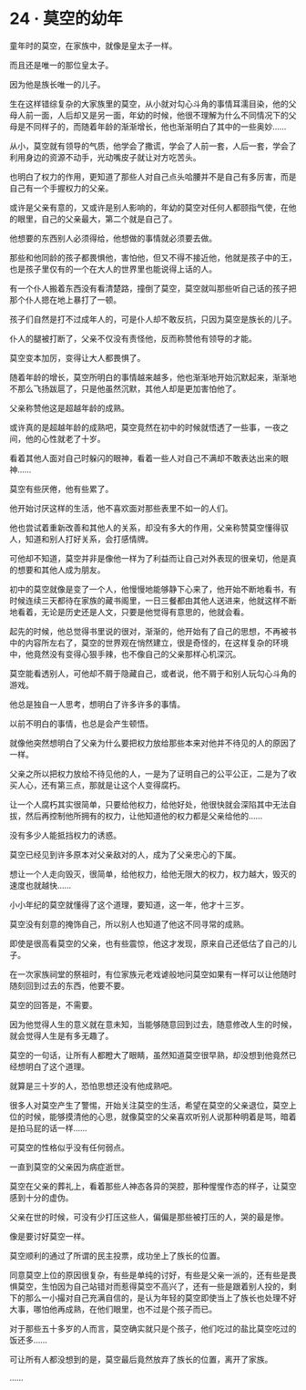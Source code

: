 <link rel="stylesheet" href="../styles/text.css"/>
<h1>24 · 莫空的幼年</h1>

童年时的莫空，在家族中，就像是皇太子一样。

而且还是唯一的那位皇太子。

因为他是族长唯一的儿子。

生在这样错综复杂的大家族里的莫空，从小就对勾心斗角的事情耳濡目染，他的父母人前一面，人后却又是另一面，年幼的时候，他很不理解为什么不同情况下的父母是不同样子的，而随着年龄的渐渐增长，他也渐渐明白了其中的一些奥妙……

从小，莫空就有领导的气质，他学会了撒谎，学会了人前一套，人后一套，学会了利用身边的资源不动手，光动嘴皮子就让对方吃苦头。

也明白了权力的作用，更知道了那些人对自己点头哈腰并不是自己有多厉害，而是自己有一个手握权力的父亲。

或许是父亲有意的，又或许是别人影响的，年幼的莫空对任何人都颐指气使，在他的眼里，自己的父亲最大，第二个就是自己了。

他想要的东西别人必须得给，他想做的事情就必须要去做。

那些和他同龄的孩子都畏惧他，害怕他，但又不得不接近他，他就是孩子中的王，也是孩子里仅有的一个在大人的世界里也能说得上话的人。

有一个仆人搬着东西没有看清楚路，撞倒了莫空，莫空就叫那些听自己话的孩子把那个仆人摁在地上暴打了一顿。

孩子们自然是打不过成年人的，可是仆人却不敢反抗，只因为莫空是族长的儿子。

仆人的腿被打断了，父亲不仅没有责怪他，反而称赞他有领导的才能。

莫空变本加厉，变得让大人都畏惧了。

随着年龄的增长，莫空所明白的事情越来越多，他也渐渐地开始沉默起来，渐渐地不那么飞扬跋扈了，只是他虽然沉默，其他人却是更加害怕他了。

父亲称赞他这是超越年龄的成熟。

或许真的是超越年龄的成熟吧，莫空竟然在初中的时候就悟透了一些事，一夜之间，他的心性就老了十岁。

看着其他人面对自己时躲闪的眼神，看着一些人对自己不满却不敢表达出来的眼神……

莫空有些厌倦，他有些累了。

他开始讨厌这样的生活，他不喜欢面对那些表里不如一的人们。

他也尝试着重新改善和其他人的关系，却没有多大的作用，父亲称赞莫空懂得驭人，知道和别人打好关系，会打感情牌。

可他却不知道，莫空并非是像他一样为了利益而让自己对外表现的很亲切，他是真的想要和其他人成为朋友。

初中的莫空就像是变了一个人，他慢慢地能够静下心来了，他开始不断地看书，有时候连续三天都待在家族的藏书阁里，一日三餐都由其他人送进来，他就这样不断地看着，无论是历史还是人文，只要是他觉得有意思的，他就会看。

起先的时候，他总觉得书里说的很对，渐渐的，他开始有了自己的思想，不再被书中的内容所左右了，莫空的世界观在悄然建立，很是奇怪的，在这样复杂的环境中，他竟然没有变得心狠手辣，也不像自己的父亲那样心机深沉。

莫空能看透别人，可他却不屑于隐藏自己，或者说，他不屑于和别人玩勾心斗角的游戏。

他总是独自一人思考，想明白了许多许多的事情。

以前不明白的事情，也总是会产生顿悟。

就像他突然想明白了父亲为什么要把权力放给那些本来对他并不待见的人的原因了一样。

父亲之所以把权力放给不待见他的人，一是为了证明自己的公平公正，二是为了收买人心，还有第三点，那就是让这个人变得腐朽。

让一个人腐朽其实很简单，只要给他权力，给他好处，他很快就会深陷其中无法自拔，然后再控制他所拥有的权力，让他知道他的权力都是父亲给他的……

没有多少人能抵挡权力的诱惑。

莫空已经见到许多原本对父亲敌对的人，成为了父亲忠心的下属。

想让一个人走向毁灭，很简单，给他权力，给他无限大的权力，权力越大，毁灭的速度也就越快……

小小年纪的莫空就懂得了这个道理，要知道，这一年，他才十三岁。

莫空没有刻意的掩饰自己，所以别人也知道了他这不同寻常的成熟。

即使是很高看莫空的父亲，也有些震惊，他这才发现，原来自己还低估了自己的儿子。

在一次家族祠堂的祭祖时，有位家族元老戏谑般地问莫空如果有一样可以让他随时随刻回到过去的东西，他要不要。

莫空的回答是，不需要。

因为他觉得人生的意义就在意未知，当能够随意回到过去，随意修改人生的时候，就会觉得人生是有多无趣了。

莫空的一句话，让所有人都瞪大了眼睛，虽然知道莫空很早熟，却没想到他竟然已经想明白了这个道理。

就算是三十岁的人，恐怕思想还没有他成熟吧。

很多人对莫空产生了警惕，开始关注莫空的生活，希望在莫空的父亲退位，莫空上位的时候，能够摸清他的心思，就像莫空的父亲喜欢听别人说那种明着是骂，暗着是拍马屁的话一样……

可莫空的性格似乎没有任何弱点。

一直到莫空的父亲因为病症逝世。

莫空在父亲的葬礼上，看着那些人神态各异的哭腔，那种惺惺作态的样子，让莫空感到十分的虚伪。

父亲在世的时候，可没有少打压这些人，偏偏是那些被打压的人，哭的最是惨。

像是要讨好莫空一样。

莫空顺利的通过了所谓的民主投票，成功坐上了族长的位置。

同意莫空上位的原因很复杂，有些是单纯的讨好，有些是父亲一派的，还有些是畏惧莫空，生怕因为自己站错对而惹得莫空不高兴了，还有一些是跟着别人投的，剩下的那么一小撮对自己充满自信的，是认为年轻的莫空即使当上了族长也处理不好大事，哪怕他再成熟，在他们眼里，也不过是个孩子而已。

对于那些五十多岁的人而言，莫空确实就只是个孩子，他们吃过的盐比莫空吃过的饭还多……

可让所有人都没想到的是，莫空最后竟然放弃了族长的位置，离开了家族。

……
